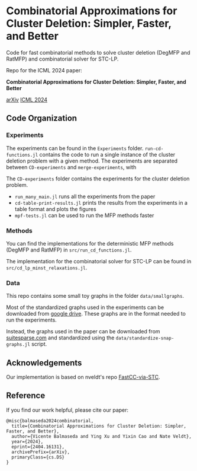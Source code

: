 # Combinatorial Approximations for Cluster Deletion: Simpler, Faster, and Better

Code for fast combinatorial methods to solve cluster deletion (DegMFP and RatMFP) and combinatorial solver for STC-LP.

Repo for the ICML 2024 paper:

**Combinatorial Approximations for Cluster Deletion: Simpler, Faster, and Better**

[arXiv](https://doi.org/10.48550/arXiv.2404.16131)
[ICML 2024](https://icml.cc/virtual/2024/poster/34522)

## Code Organization

### Experiments

The experiments can be found in the `Experiments` folder.
`run-cd-functions.jl` contains the code to run a single instance of the cluster deletion problem with a given method.
The experiments are separated between `CD-experiments` and `merge-experiments`, with 

The `CD-experiments` folder contains the experiments for the cluster deletion problem.
- `run_many_main.jl` runs all the experiments from the paper
- `cd-table-print-results.jl` prints the results from the experiments in a table format and plots the figures
- `mpf-tests.jl` can be used to run the MFP methods faster

### Methods

You can find the implementations for the deterministic MFP methods (DegMFP and RatMFP) in `src/run_cd_functions.jl`.

The implementation for the combinatorial solver for STC-LP can be found in `src/cd_lp_minst_relaxations.jl`.

### Data

This repo contains some small toy graphs in the folder `data/smallgraphs`.

Most of the standardized graphs used in the experiments can be downloaded from [google drive](https://drive.google.com/file/d/15ytTbvT0Bd55GlBVehc1kI3_Qo59AEjD/view?usp=drive_link). These graphs are in the format needed to run the experiments.

Instead, the graphs used in the paper can be downloaded from [suitesparse.com](https://people.engr.tamu.edu/davis/suitesparse.html) and standardized using the `data/standardize-snap-graphs.jl` script.

## Acknowledgements

Our implementation is based on nveldt's repo [FastCC-via-STC](https://github.com/nveldt/FastCC-via-STC/tree/main).

## Reference

If you find our work helpful, please cite our paper:
```
@misc{balmaseda2024combinatorial,
  title={Combinatorial Approximations for Cluster Deletion: Simpler, Faster, and Better}, 
  author={Vicente Balmaseda and Ying Xu and Yixin Cao and Nate Veldt},
  year={2024},
  eprint={2404.16131},
  archivePrefix={arXiv},
  primaryClass={cs.DS}
}
```
